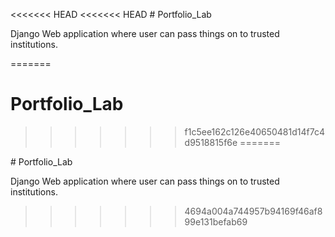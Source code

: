<<<<<<< HEAD
<<<<<<< HEAD
﻿# Portfolio_Lab

Django Web application where user can pass things on to trusted institutions.


=======
# Portfolio_Lab
>>>>>>> f1c5ee162c126e40650481d14f7c4d9518815f6e
=======

﻿# Portfolio_Lab

Django Web application where user can pass things on to trusted institutions.
>>>>>>> 4694a004a744957b94169f46af899e131befab69
